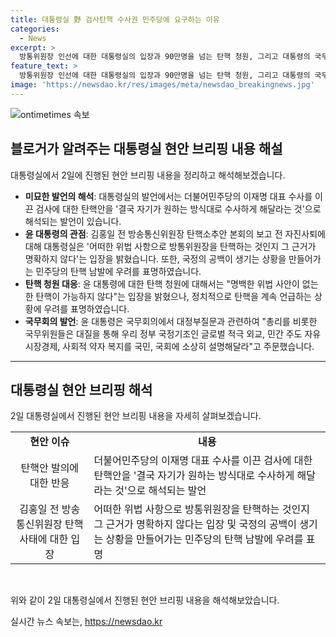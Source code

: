 ```yaml
---
title: 대통령실 野 검사탄핵 수사권 민주당에 요구하는 이유
categories:
  - News
excerpt: >
  방통위원장 인선에 대한 대통령실의 입장과 90만명을 넘는 탄핵 청원, 그리고 대통령의 국무회의 발언에 대한 내용을 요약하면, 대통령실은 더불어민주당의 검사 탄핵안을 수사권을 민주당이 갖게 해달라는 것으로 비판했고, 방통위원장 탄핵에 대한 우려를 표명했다. 또한, 윤 대통령은 90만명을 넘은 탄핵 청원에 대해 명백한 위법 사안이 없으면 탄핵이 가능하다고 보지 않는다고 언급했으며, 국무회의에서는 국정기조를 설명해달라고 촉구했다.
feature_text: >
  방통위원장 인선에 대한 대통령실의 입장과 90만명을 넘는 탄핵 청원, 그리고 대통령의 국무회의 발언에 대한 내용을 요약하면, 대통령실은 더불어민주당의 검사 탄핵안을 수사권을 민주당이 갖게 해달라는 것으로 비판했고, 방통위원장 탄핵에 대한 우려를 표명했다. 또한, 윤 대통령은 90만명을 넘은 탄핵 청원에 대해 명백한 위법 사안이 없으면 탄핵이 가능하다고 보지 않는다고 언급했으며, 국무회의에서는 국정기조를 설명해달라고 촉구했다.
image: 'https://newsdao.kr/res/images/meta/newsdao_breakingnews.jpg'
---
```


<p><img src="https://newsdao.kr/res/images/meta/newsdao_breakingnews.jpg" alt="ontimetimes 속보" /></p>

<h2 data-ke-size="size26">블로거가 알려주는 대통령실 현안 브리핑 내용 해설</h2>

<p data-ke-size="size16">대통령실에서 2일에 진행된 현안 브리핑 내용을 정리하고 해석해보겠습니다. </p>

<ul>
  <li><b>미묘한 발언의 해석</b>: 대통령실의 발언에서는 더불어민주당의 이재명 대표 수사를 이끈 검사에 대한 탄핵안을 '결국 자기가 원하는 방식대로 수사하게 해달라는 것'으로 해석되는 발언이 있습니다.</li>
  <li><b>윤 대통령의 관점</b>: 김홍일 전 방송통신위원장 탄핵소추안 본회의 보고 전 자진사퇴에 대해 대통령실은 '어떠한 위법 사항으로 방통위원장을 탄핵하는 것인지 그 근거가 명확하지 않다'는 입장을 밝혔습니다. 또한, 국정의 공백이 생기는 상황을 만들어가는 민주당의 탄핵 남발에 우려를 표명하였습니다.</li>
  <li><b>탄핵 청원 대응</b>: 윤 대통령에 대한 탄핵 청원에 대해서는 "명백한 위법 사안이 없는 한 탄핵이 가능하지 않다"는 입장을 밝혔으나, 정치적으로 탄핵을 계속 언급하는 상황에 우려를 표명하였습니다.</li>
  <li><b>국무회의 발언</b>: 윤 대통령은 국무회의에서 대정부질문과 관련하여 "총리를 비롯한 국무위원들은 대질을 통해 우리 정부 국정기조인 글로벌 적극 외교, 민간 주도 자유시장경제, 사회적 약자 복지를 국민, 국회에 소상히 설명해달라"고 주문했습니다.</li>
</ul>

<hr>

<h2 data-ke-size="size26">대통령실 현안 브리핑 해석</h2>

<p data-ke-size="size16">2일 대통령실에서 진행된 현안 브리핑 내용을 자세히 살펴보겠습니다. </p>

<table>
  <tr>
    <td style="text-align: center; height: 17px;"><b>현안 이슈</b></td>
    <td style="text-align: center; height: 17px;"><b>내용</b></td>
  </tr>
  <tr>
    <td style="text-align: center; height: 17px;">탄핵안 발의에 대한 반응</td>
    <td>더불어민주당의 이재명 대표 수사를 이끈 검사에 대한 탄핵안을 '결국 자기가 원하는 방식대로 수사하게 해달라는 것'으로 해석되는 발언</td>
  </tr>
  <tr>
    <td style="text-align: center; height: 17px;">김홍일 전 방송통신위원장 탄핵사태에 대한 입장</td>
    <td>어떠한 위법 사항으로 방통위원장을 탄핵하는 것인지 그 근거가 명확하지 않다는 입장 및 국정의 공백이 생기는 상황을 만들어가는 민주당의 탄핵 남발에 우려를 표명</td>
  </tr>
</table>

<p data-ke-size="size16">&nbsp;</p>

<p data-ke-size="size16">위와 같이 2일 대통령실에서 진행된 현안 브리핑 내용을 해석해보았습니다. </p>
실시간 뉴스 속보는, <a href="https://newsdao.kr" rel="dofollow">https://newsdao.kr</a>


